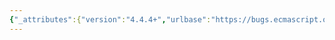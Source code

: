```yaml
---
{"_attributes":{"version":"4.4.4+","urlbase":"https://bugs.ecmascript.org/","maintainer":"dherman@mozilla.com"},"bug":{"bug_id":4440,"creation_ts":"2015-08-20 09:18:00 -0700","short_desc":"15.2.1.17 HostResolveImportedModule wrong font used in first paragraph","delta_ts":"2015-08-20 09:18:13 -0700","product":"ECMA-262 Edition 6","component":"editorial issues","version":"unspecified","rep_platform":"All","op_sys":"All","bug_status":"CONFIRMED","priority":"Normal","bug_severity":"minor","everconfirmed":true,"reporter":{"uid":"allen","name":"Allen Wirfs-Brock"},"assigned_to":{"uid":"allen","name":"Allen Wirfs-Brock"},"long_desc":{"commentid":14600,"comment_count":0,"who":{"uid":"allen","name":"Allen Wirfs-Brock"},"bug_when":"2015-08-20 09:18:13 -0700","thetext":"Arial font used for the text \"\"String,\" and \"occurring within the context of the module represented by the Module Record\" should be Arial."}}}
---
```

